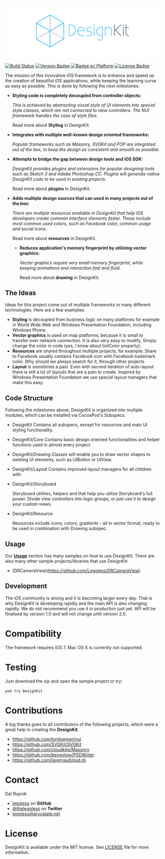 <p align="center" >
  <img src="https://raw.githubusercontent.com/Legoless/DesignKit/master/Assets/designkit-logo.png" alt="DesignKit" title="DesignKit">
</p>

[![Build Status](https://travis-ci.org/Legoless/DesignKit.svg)](https://travis-ci.org/Legoless/DesignKit) [![Version Badge](https://cocoapod-badges.herokuapp.com/v/Haystack/badge.png)](http://www.google.com)  [![Badge w/ Platform](https://cocoapod-badges.herokuapp.com/p/NSStringMask/badge.svg)](https://cocoadocs.org/docsets/NSStringMask)  [![License Badge](https://go-shields.herokuapp.com/license-MIT-blue.png)](http://www.google.com) 

The mission of this innovative iOS framework is to enhance and speed up the creation of beautiful iOS applications, while keeping the learning curve as easy as possible. This is done by following the next milestones:

- **Styling code is completely decoupled from controller objects:**
  
  *This is achieved by abstracting visual style of UI elements into special style classes, which are not connected to view controllers. The NUI framework handles the case of style files.*

  Read more about **Styling** in DesignKit.

- **Integrates with multiple well-known design oriented frameworks:**
  
  *Popular frameworks such as Masonry, SVGKit and POP are integrated out of the box, to keep the design as consistent and smooth as possible.*
  
- **Attempts to bridge the gap between design tools and iOS SDK:**
  
  *DesignKit provides plugins and extensions for popular designing tools such as Sketch 3 and Adobe Photoshop CC. Plugins will generate native DesignKit code to be used in existing projects.*
  
    Read more about **plugins** in DesignKit.

- **Adds multiple design sources that can used in many projects out of the box:**
  
  *There are multiple resources available in DesignKit that help iOS developers create common interface elements faster. Those include most common used colors, such as Facebook color, common usage and social icons.*
  
    Read more about **resources** in DesignKit. 
  
  - **Reduces application's memory fingerprint by utilizing vector graphics:**
    
    *Vector graphics require very small memory fingerprint, while keeping animations and interaction fast and fluid.*
    
    Read more about **drawing** in DesignKit.
    
## The Ideas

Ideas for this project come out of multiple frameworks in many different technologies. Here are a few examples:
- **Styling** is decoupled from business logic on many platforms for example in World Wide Web and Windows Presentation Foundation, including Windows Phone.
- **Vector graphics** is used on map platforms, because it is small to transfer over network connection. It is also very easy to modify. Simply change the color in code (yes, I know about tintColor property).
- **Resources** are shared throughout multiple projects, for example: Share to Facebook usually contains Facebook icon with Facebook trademark color. Why should we always search for it, through other projects
- **Layout** is sometimes a pain. Even with second iteration of auto-layout there is still a lot of layouts that are a pain to create. Inspired by Windows Presentation Foundation we use special layout managers that make this easy.

## Code Structure

Following the milestones above, DesignKit is organized into multiple modules, which can be installed via CocoaPod's Subspecs.
- DesignKit
  Contains all subspecs, except for resources and main UI styling functionality.
- DesignKit/Core
  Contains basic design oriented functionalities and helper functions used in almost every project.
- DesignKit/Drawing
  Classes will enable you to draw vector shapes to existing UI elements, such as UIButton or UIView.
- DesignKit/Layout
  Contains improved layout managers for all children with  
- DesignKit/Storyboard
  
  Storyboard utilities, helpers and that help you utilize Storyboard's full power. Divide view controllers into logic groups, or just use it to design your custom views.
- DesignKit/Resource
  
  Resources include icons, colors, gradients - all in vector format, ready to be used in combination with Drawing subspec.

## Usage

Our [**Usage**](https://github.com/Legoless/DesignKit/blob/master/Documentation/Examples/Usage.md) section has many samples on how to use DesignKit. There are also many other sample projects/libraries that use DesignKit:
- [DRCameraView)(https://github.com/Legoless/DRCameraView)

## Development

The iOS community is strong and it is becoming larger every day. That is why DesignKit is developing rapidly and the main API is also changing rapidly. We do not recommend you use it in production just yet. API will be finalised by version 1.0 and will not change until version 2.0.

Compatibility
========

The framework requires iOS 7. Mac OS X is currently not supported.

Testing
========
Just download the zip and open the sample project or try:

`pod try DesignKit`

Contributions
======

A big thanks goes to all contributors of the following projects, which were a great help in creating the **DesignKit**.

- https://github.com/tombenner/nui
- https://github.com/SVGKit/SVGKit
- https://github.com/cloudkite/Masonry
- https://github.com/bengotow/PSDWriter
- https://github.com/layervault/psd.rb

Contact
======

Dal Rupnik

- [legoless](https://github.com/legoless) on **GitHub**
- [@thelegoless](https://twitter.com/thelegoless) on **Twitter**
- [legoless@arvystate.net](mailto:legoless@arvystate.net)

License
======

DesignKit is available under the MIT license. See [LICENSE](https://github.com/Legoless/DesignKit/blob/master/LICENSE) file for more information.

